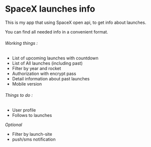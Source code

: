 # SpaceX launches info

This is my app that using SpaceX open api, to get info about launches.

You can find all needed info in a convenient format.


###### Working things :

- List of upcoming launches with countdown
- List of All launches (including past)
- Filter by year and rocket
- Authorization with encrypt pass
- Detail information about past launches
- Mobile version

###### Things to do :

- User profile
- Follows to launches

*Optional*

- Filter by launch-site
- push/sms notification
